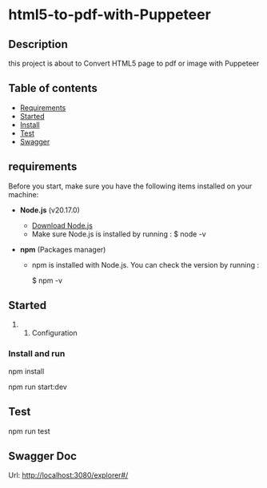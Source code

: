 # html5-to-pdf-with-Puppeteer

## Description

this project is about to Convert HTML5 page to pdf or image with Puppeteer

## Table of contents

- [Requirements](#requirements)
- [Started](#started)
- [Install](#install-and-run)
- [Test](#test)
- [Swagger](#swagger-doc)

## requirements

Before you start, make sure you have the following items installed on your machine:

- **Node.js** (v20.17.0)

  - [Download Node.js](https://nodejs.org/)
  - Make sure Node.js is installed by running :
    $ node -v

- **npm** (Packages manager)

  - npm is installed with Node.js. You can check the version by running :

    $ npm -v

## Started

1. 1. Configuration

### Install and run

npm install

npm run start:dev

## Test

npm run test

## Swagger Doc

Url: <http://localhost:3080/explorer#/>
